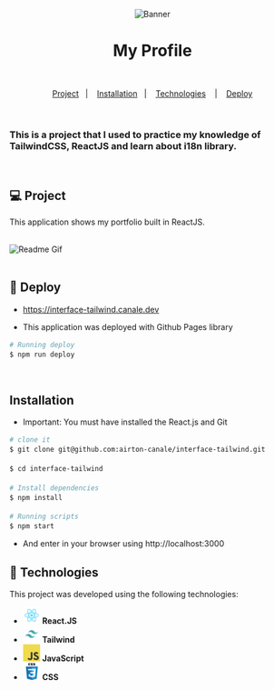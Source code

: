 <p align="center">
<img margin-left= "300px" src="./github/banner.png" alt="Banner">
</p>  
<h1 align="center"><strong></strong></h1>
<h1 align="center"><strong>My Profile</strong></h1>
<br>
<p align="center">
  <a href="#-project">Project</a>&nbsp;&nbsp;&nbsp;|&nbsp;&nbsp;&nbsp;
  <a href="#installation">Installation</a>&nbsp;&nbsp;&nbsp;|&nbsp;&nbsp;&nbsp;
  <a href="#-technologies">Technologies</a>
  &nbsp;&nbsp;&nbsp;|&nbsp;&nbsp;&nbsp;
  <a href="#-deploy">Deploy</a>
</p>

<br>



### This is a project that I used to practice my knowledge of TailwindCSS, ReactJS and learn about i18n library.

<br>

## 💻 Project


<p>This application shows my portfolio built in ReactJS.</p>

<br>
<img src="./github/interface.gif" alt="Readme Gif">
<br>
<br>

## 🚀 Deploy
 -  https://interface-tailwind.canale.dev

 - This application was deployed with Github Pages library 


 ```bash
# Running deploy
$ npm run deploy
```
<br>

## Installation

- Important: You must have installed the React.js and Git

```bash
# clone it
$ git clone git@github.com:airton-canale/interface-tailwind.git

$ cd interface-tailwind

# Install dependencies
$ npm install

# Running scripts
$ npm start
```
- And enter in your browser using http://localhost:3000


## 🚀 Technologies

This project was developed using the following technologies:

- <img height="30" src="https://raw.githubusercontent.com/github/explore/80688e429a7d4ef2fca1e82350fe8e3517d3494d/topics/react/react.png"> **React.JS**
- <img height="30" src="https://raw.githubusercontent.com/github/explore/80688e429a7d4ef2fca1e82350fe8e3517d3494d/topics/tailwind/tailwind.png"> **Tailwind**
- <img height="30" src="https://raw.githubusercontent.com/github/explore/80688e429a7d4ef2fca1e82350fe8e3517d3494d/topics/javascript/javascript.png"> **JavaScript**
- <img height="30" src="https://raw.githubusercontent.com/github/explore/80688e429a7d4ef2fca1e82350fe8e3517d3494d/topics/css/css.png"> **CSS**
